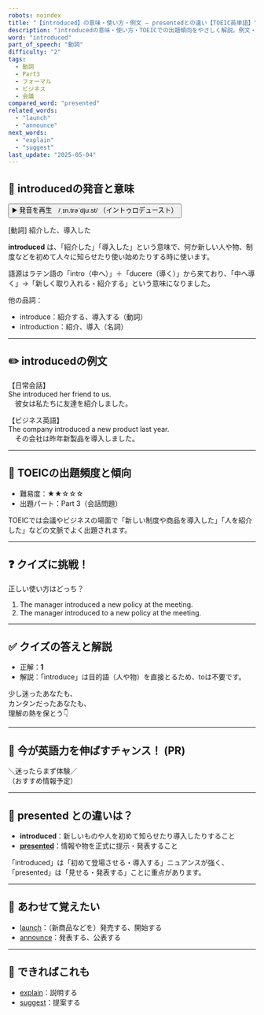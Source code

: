```yaml
---
robots: noindex
title: "【introduced】の意味・使い方・例文 ― presentedとの違い【TOEIC英単語】"
description: "introducedの意味・使い方・TOEICでの出題傾向をやさしく解説。例文・クイズ付きでpresentedとの違いもわかりやすく学べます。"
word: "introduced"
part_of_speech: "動詞"
difficulty: "2"
tags:
  - 動詞
  - Part3
  - フォーマル
  - ビジネス
  - 会議
compared_word: "presented"
related_words:
  - "launch"
  - "announce"
next_words:
  - "explain"
  - "suggest"
last_update: "2025-05-04"
---
```


## 🔰 introducedの発音と意味

<button class="play-audio" onclick="playTTS('introduced')">
  <span class="play-audio-main">
    ▶️ 発音を再生　/ˌɪn.trəˈdjuːst/
  </span>
  <span class="play-audio-sub">
    （イントゥロデュースト）
  </span>
</button>

[動詞] 紹介した、導入した

**introduced** は、「紹介した」「導入した」という意味で、何か新しい人や物、制度などを初めて人々に知らせたり使い始めたりする時に使います。

語源はラテン語の「intro（中へ）」＋「ducere（導く）」から来ており、「中へ導く」→「新しく取り入れる・紹介する」という意味になりました。

他の品詞：  
- introduce：紹介する、導入する（動詞）
- introduction：紹介、導入（名詞）

---

## ✏️ introducedの例文

【日常会話】  
She introduced her friend to us.  
　彼女は私たちに友達を紹介しました。

【ビジネス英語】  
The company introduced a new product last year.  
　その会社は昨年新製品を導入しました。

---

## 🎯 TOEICの出題頻度と傾向

- 難易度：★★☆☆☆
- 出題パート：Part 3（会話問題）

TOEICでは会議やビジネスの場面で「新しい制度や商品を導入した」「人を紹介した」などの文脈でよく出題されます。

---

## ❓ クイズに挑戦！

正しい使い方はどっち？

1. The manager introduced a new policy at the meeting.  
2. The manager introduced to a new policy at the meeting.

---

## ✅ クイズの答えと解説

- 正解：**1**
- 解説：「introduce」は目的語（人や物）を直接とるため、toは不要です。

少し迷ったあなたも、  
カンタンだったあなたも、  
理解の熱を保とう👇️

---

## 🚀 今が英語力を伸ばすチャンス！ (PR)

<div class="info-center">
＼迷ったらまず体験／<br>  
（おすすめ情報予定）
</div>

---

## 🤔  presented との違いは？

- **introduced**：新しいものや人を初めて知らせたり導入したりすること
- **[presented](/word/presented)**：情報や物を正式に提示・発表すること

「introduced」は「初めて登場させる・導入する」ニュアンスが強く、「presented」は「見せる・発表する」ことに重点があります。

---

## 🧩 あわせて覚えたい

- [launch](/word/launch)：（新商品などを）発売する、開始する
- [announce](/word/announce)：発表する、公表する

---

## 📖 できればこれも

- [explain](/word/explain)：説明する
- [suggest](/word/suggest)：提案する

<!-- cvid: aid46_bid39 -->
